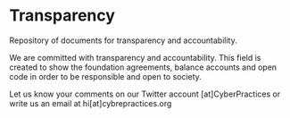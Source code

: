 # Transparency
Repository of documents for transparency and accountability.

We are committed with transparency and accountability. This field is created to show the foundation agreements, balance accounts and open code in order to be responsible and open to society. 

Let us know your comments on our Twitter account [at]CyberPractices or write us an email at hi[at]cybrepractices.org
